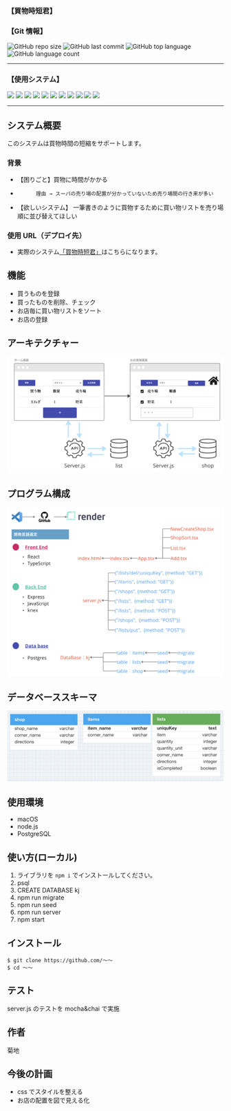 ### 【買物時短君】

### 【Git 情報】

![GitHub repo size](https://img.shields.io/github/repo-size/SatoruKikuchi123/soro_project_dig_btc_kikuchi)
![GitHub last commit](https://img.shields.io/github/last-commit/SatoruKikuchi123/soro_project_dig_btc_kikuchi)
![GitHub top language](https://img.shields.io/github/languages/top/SatoruKikuchi123/soro_project_dig_btc_kikuchi)
![GitHub language count](https://img.shields.io/github/languages/count/SatoruKikuchi123/soro_project_dig_btc_kikuchi)

---

### 【使用システム】

<div>
<img src="https://img.shields.io/badge/-Git-F05032.svg?logo=git&style=plastic">
<img src="https://img.shields.io/badge/-Javascript-F7DF1E.svg?logo=javascript&style=plastic">
<img src="https://img.shields.io/badge/-Typescript-007ACC.svg?logo=typescript&style=plastic">
<img src="https://img.shields.io/badge/-Css3-1572B6.svg?logo=css3&style=plastic">
<img src="https://img.shields.io/badge/-Html5-E34F26.svg?logo=html5&style=plastic">
<img src="https://img.shields.io/badge/-Postgresql-336791.svg?logo=postgresql&style=plastic">
<img src="https://img.shields.io/badge/-Postman-FF6C37.svg?logo=postman&style=plastic">
<img src="https://img.shields.io/badge/-React-61DAFB.svg?logo=react&style=plastic">
<img src="https://img.shields.io/badge/-Node.js-339933.svg?logo=node.js&style=plastic">
<img src="https://img.shields.io/badge/-Nodemon-76D04B.svg?logo=nodemon&style=plastic">
<img src="https://img.shields.io/badge/-Npm-CB3837.svg?logo=npm&style=plastic">
</div>

<hr>

## システム概要

このシステムは買物時間の短縮をサポートします。

### 背景

- 【困りごと】買物に時間がかかる
-           理由 → スーパの売り場の配置が分かっていないため売り場間の行き来が多い
- 【欲しいシステム】 一筆書きのように買物するために買い物リストを売り場順に並び替えてほしい

### 使用 URL（デプロイ先）

- 実際のシステム[「買物時短君」](https://kjk.onrender.com/)はこちらになります。

## 機能

- 買うものを登録
- 買ったものを削除、チェック
- お店毎に買い物リストをソート
- お店の登録

## アーキテクチャー

![](img/arki.png)

## プログラム構成

![](img/kou.png)

## データベーススキーマ

![](img/sukima.png)

## 使用環境

- macOS
- node.js
- PostgreSQL

## 使い方(ローカル)

1. ライブラリを `npm i` でインストールしてください。
2. psql
3. CREATE DATABASE kj
4. npm run migrate
5. npm run seed
6. npm run server
7. npm start

## インストール

```
$ git clone https://github.com/〜〜
$ cd 〜〜
```

## テスト

server.js のテストを mocha&chai で実施

## 作者

菊地

## 今後の計画

- css でスタイルを整える
- お店の配置を図で見える化
